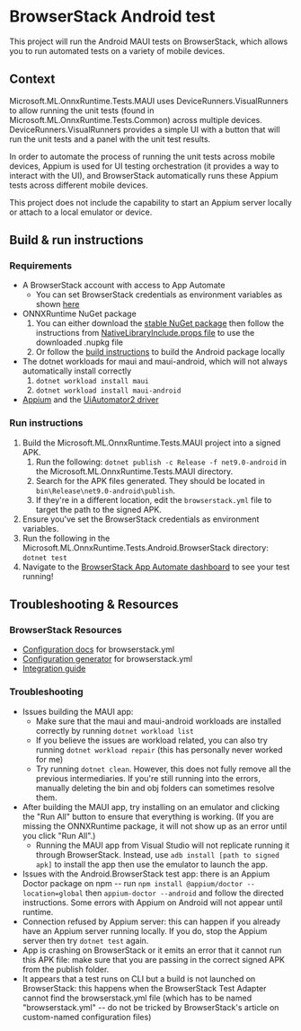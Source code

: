 # BrowserStack Android test
This project will run the Android MAUI tests on BrowserStack, which allows you to run automated tests on a variety of mobile devices.

## Context
Microsoft.ML.OnnxRuntime.Tests.MAUI uses DeviceRunners.VisualRunners to allow running the unit tests (found in Microsoft.ML.OnnxRuntime.Tests.Common) across multiple devices. DeviceRunners.VisualRunners provides a simple UI with a button that will run the unit tests and a panel with the unit test results.

In order to automate the process of running the unit tests across mobile devices, Appium is used for UI testing orchestration (it provides a way to interact with the UI), and BrowserStack automatically runs these Appium tests across different mobile devices.

This project does not include the capability to start an Appium server locally or attach to a local emulator or device.

## Build & run instructions
### Requirements
* A BrowserStack account with access to App Automate
    * You can set BrowserStack credentials as environment variables as shown [here](https://www.browserstack.com/docs/app-automate/appium/getting-started/c-sharp/nunit/integrate-your-tests#CLI)
* ONNXRuntime NuGet package
    1. You can either download the [stable NuGet package](https://www.nuget.org/packages/Microsoft.ML.OnnxRuntime) then follow the instructions from [NativeLibraryInclude.props file](../Microsoft.ML.OnnxRuntime.Tests.Common/NativeLibraryInclude.props) to use the downloaded .nupkg file
    2. Or follow the [build instructions](https://onnxruntime.ai/docs/build/android.html) to build the Android package locally
* The dotnet workloads for maui and maui-android, which will not always automatically install correctly
    1. `dotnet workload install maui`
    2. `dotnet workload install maui-android`
* [Appium](https://appium.io/docs/en/latest/quickstart/) and the [UiAutomator2 driver](https://appium.io/docs/en/latest/quickstart/uiauto2-driver/)

### Run instructions
1. Build the Microsoft.ML.OnnxRuntime.Tests.MAUI project into a signed APK.
    1. Run the following: `dotnet publish -c Release -f net9.0-android` in the Microsoft.ML.OnnxRuntime.Tests.MAUI directory.
    2. Search for the APK files generated. They should be located in `bin\Release\net9.0-android\publish`.
    3. If they're in a different location, edit the `browserstack.yml` file to target the path to the signed APK.
2. Ensure you've set the BrowserStack credentials as environment variables.
3. Run the following in the Microsoft.ML.OnnxRuntime.Tests.Android.BrowserStack directory: `dotnet test`
4. Navigate to the [BrowserStack App Automate dashboard](https://app-automate.browserstack.com/dashboard/v2/builds) to see your test running!

## Troubleshooting & Resources
### BrowserStack Resources
- [Configuration docs](https://www.browserstack.com/docs/app-automate/appium/sdk-params#test-context) for browserstack.yml
- [Configuration generator](https://www.browserstack.com/docs/app-automate/capabilities) for browserstack.yml
- [Integration guide](https://www.browserstack.com/docs/app-automate/appium/getting-started/c-sharp/nunit/integrate-your-tests#CLI)

### Troubleshooting
- Issues building the MAUI app:
    - Make sure that the maui and maui-android workloads are installed correctly by running `dotnet workload list`
    - If you believe the issues are workload related, you can also try running `dotnet workload repair` (this has personally never worked for me)
    - Try running `dotnet clean`. However, this does not fully remove all the previous intermediaries. If you're still running into the errors, manually deleting the bin and obj folders can sometimes resolve them.
- After building the MAUI app, try installing on an emulator and clicking the "Run All" button to ensure that everything is working. (If you are missing the ONNXRuntime package, it will not show up as an error until you click "Run All".)
    - Running the MAUI app from Visual Studio will not replicate running it through BrowserStack. Instead, use `adb install [path to signed apk]` to install the app then use the emulator to launch the app.
- Issues with the Android.BrowserStack test app: there is an Appium Doctor package on npm -- run `npm install @appium/doctor --location=global` then `appium-doctor --android` and follow the directed instructions. Some errors with Appium on Android will not appear until runtime.
- Connection refused by Appium server: this can happen if you already have an Appium server running locally. If you do, stop the Appium server then try `dotnet test` again.
- App is crashing on BrowserStack or it emits an error that it cannot run this APK file: make sure that you are passing in the correct signed APK from the publish folder.
- It appears that a test runs on CLI but a build is not launched on BrowserStack: this happens when the BrowserStack Test Adapter cannot find the browserstack.yml file (which has to be named "browserstack.yml" -- do not be tricked by BrowserStack's article on custom-named configuration files)
